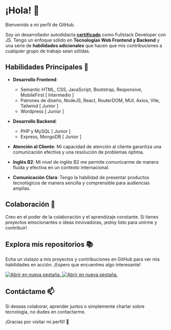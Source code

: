 # ¡Hola! 👋

Bienvenido a mi perfil de GitHub.

Soy un desarrollador autodidacta **<a href="http://platzi.com/p/IAM-DEV88/" target="blank">certificado</a>** como Fullstack Developer con JS. Tengo un enfoque sólido en **Tecnologías Web Frontend y Backend** y una serie de **habilidades adicionales** que hacen que mis contribuciones a cualquier grupo de trabajo sean sólidas.

## Habilidades Principales 🚀

- **Desarrollo Frontend**:
  - Semantic HTML, CSS, JavaScript, Bootstrap, Responsive, MobileFirst [ Intermedio ]
  - Patrones de diseño, NodeJS, React, RouterDOM, MUI, Axios, Vite, Tailwind [ Junior ]
  - Wordpress [ Junior ]

- **Desarrollo Backend**:
  - PHP y MySQL [ Junior ]
  - Express, MongoDB [ Junior ]

- **Atención al Cliente**: Mi capacidad de atención al cliente garantiza una comunicación efectiva y una resolución de problemas óptima.

- **Inglés B2**: Mi nivel de inglés B2 me permite comunicarme de manera fluida y efectiva en un contexto internacional.

- **Comunicación Clara**: Tengo la habilidad de presentar productos tecnológicos de manera sencilla y comprensible para audiencias amplias.

## Colaboración 🤝

Creo en el poder de la colaboración y el aprendizaje constante. Si tienes proyectos emocionantes o ideas innovadoras, ¡estoy listo para unirme y contribuir!

## Explora mis repositorios 📚

Echa un vistazo a mis proyectos y contribuciones en GitHub para ver mis habilidades en acción. ¡Espero que encuentres algo interesante!

<a href="https://github.com/IAM-DEV88/agendareact" target="blank">
<img src="https://drive.google.com/uc?export=view&id=1X46F3hYW2jE0d3pmsfuKHuFpkVUyORgd" style="width: contain; max-width: 100%; height: auto" title="Abrir en nueva pestaña." />
</a>
<a href="https://github.com/IAM-DEV88/AdminTiendaWeb" target="blank">
<img src="https://drive.google.com/uc?export=view&id=1pK1Q6dJluzgtPerqogHpgDvY5cuV30_s" style="width: contain; max-width: 100%; height: auto" title="Abrir en nueva pestaña." />
</a>

## Contáctame 📫

Si deseas colaborar, aprender juntos o simplemente charlar sobre tecnología, no dudes en contactarme.

¡Gracias por visitar mi perfil! 🌟
